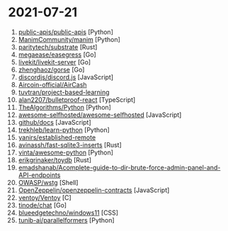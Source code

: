 # 2021-07-21

1. [public-apis/public-apis](https://github.com/public-apis/public-apis "A collective list of free APIs") [Python]
2. [ManimCommunity/manim](https://github.com/ManimCommunity/manim "A community-maintained Python framework for creating mathematical animations.") [Python]
3. [paritytech/substrate](https://github.com/paritytech/substrate "Substrate: The platform for blockchain innovators") [Rust]
4. [megaease/easegress](https://github.com/megaease/easegress "A Cloud Native traffic orchestration system") [Go]
5. [livekit/livekit-server](https://github.com/livekit/livekit-server "Distributed audio/video rooms over WebRTC") [Go]
6. [zhenghaoz/gorse](https://github.com/zhenghaoz/gorse "An open source recommender system service written in Go") [Go]
7. [discordjs/discord.js](https://github.com/discordjs/discord.js "A powerful JavaScript library for interacting with the Discord API") [JavaScript]
8. [Aircoin-official/AirCash](https://github.com/Aircoin-official/AirCash "Cash system for AIR.") 
9. [tuvtran/project-based-learning](https://github.com/tuvtran/project-based-learning "Curated list of project-based tutorials") 
10. [alan2207/bulletproof-react](https://github.com/alan2207/bulletproof-react "🛡️ ⚛️ A simple, scalable, and powerful architecture for building production ready React applications.") [TypeScript]
11. [TheAlgorithms/Python](https://github.com/TheAlgorithms/Python "All Algorithms implemented in Python") [Python]
12. [awesome-selfhosted/awesome-selfhosted](https://github.com/awesome-selfhosted/awesome-selfhosted "A list of Free Software network services and web applications which can be hosted on your own servers") [JavaScript]
13. [github/docs](https://github.com/github/docs "The open-source repo for docs.github.com") [JavaScript]
14. [trekhleb/learn-python](https://github.com/trekhleb/learn-python "📚 Playground and cheatsheet for learning Python. Collection of Python scripts that are split by topics and contain code examples with explanations.") [Python]
15. [yanirs/established-remote](https://github.com/yanirs/established-remote "A list of established remote companies") 
16. [avinassh/fast-sqlite3-inserts](https://github.com/avinassh/fast-sqlite3-inserts "Some bunch of test scripts to generate a SQLite DB with 1B rows in fastest possible way") [Rust]
17. [vinta/awesome-python](https://github.com/vinta/awesome-python "A curated list of awesome Python frameworks, libraries, software and resources") [Python]
18. [erikgrinaker/toydb](https://github.com/erikgrinaker/toydb "Distributed SQL database in Rust, written as a learning project") [Rust]
19. [emadshanab/Acomplete-guide-to-dir-brute-force-admin-panel-and-API-endpoints](https://github.com/emadshanab/Acomplete-guide-to-dir-brute-force-admin-panel-and-API-endpoints "") 
20. [OWASP/wstg](https://github.com/OWASP/wstg "The Web Security Testing Guide is a comprehensive Open Source guide to testing the security of web applications and web services.") [Shell]
21. [OpenZeppelin/openzeppelin-contracts](https://github.com/OpenZeppelin/openzeppelin-contracts "OpenZeppelin Contracts is a library for secure smart contract development.") [JavaScript]
22. [ventoy/Ventoy](https://github.com/ventoy/Ventoy "A new bootable USB solution.") [C]
23. [tinode/chat](https://github.com/tinode/chat "Instant messaging platform. Backend in Go. Clients: Swift iOS, Java Android, JS webapp, scriptable command line; chatbots") [Go]
24. [blueedgetechno/windows11](https://github.com/blueedgetechno/windows11 "windows 11 in react 💻🌈⚡") [CSS]
25. [tunib-ai/parallelformers](https://github.com/tunib-ai/parallelformers "Parallelformers: An Efficient Model Parallelization Toolkit for Deployment") [Python]
